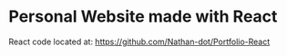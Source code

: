 # Personal Website made with React 

React code located at:
https://github.com/Nathan-dot/Portfolio-React
